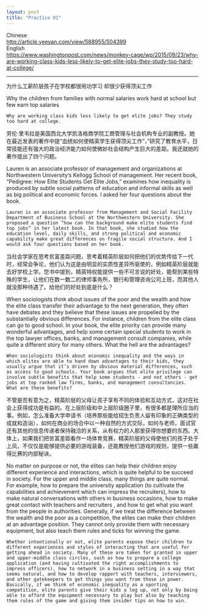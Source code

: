 ```yaml
---
layout: post
title: "Practice 01"
---
```


Chinese  
http://article.yeeyan.com/view/588955/504399  
English  
https://www.washingtonpost.com/news/monkey-cage/wp/2015/09/23/why-are-working-class-kids-less-likely-to-get-elite-jobs-they-study-too-hard-at-college/  

*****************************************************************************

为什么工薪阶层孩子在学校都很用功学习 却很少获得顶尖工作

Why the children from families with normal salaries work hard at school but few earn top salaries

```
Why are working class kids less likely to get elite jobs? They study too hard at college.
```

劳伦·里韦拉是美国西北大学凯洛格商学院工商管理与社会机构专业的副教授。她在最近发表的著作中提“血统如何使精英学生获得顶尖工作”，”研究了教育水平，日常技能还有强大的政治经济能力如何使微妙社会结构产生巨大的差距。我还就她的著作提出了四个问题。

Lauren is an associate professor of management and organizations at Northwestern University’s Kellogg School of management. Her recent book, “Pedigree: How Elite Students Get Elite Jobs,” examines how inequality is produced by subtle social patterns of education and informal skills as well as big political and economic forces. I asked her four questions about the book.

```
Lauren is an associate professor from Management and Social Facility Department of Business School at the Northwestern University. She proposed a question “how can the background make elite students find top jobs” in her latest book. In that book, she studied how the education level, daily skills, and strong political and economic capability make great differences on fragile social structure. And I would ask four questions based on her book.
```

当社会学家在思考贫富差距问题，思考着精英阶层如何把他们的优势传给下一代时，经常会争论，他们认为这是由明显的实质性差异所驱使的，例如精英阶层就能去好学校上学。您书中提到，精英特权能提供一些不可言说的好处，能帮到某些特殊的学生，让他们在数一数二的律师事务所，银行和管理咨询公司上班，而其他人就没那种待遇了。给他们的好处到底是什么？

When sociologists think about issues of the poor and the wealth and how the elite class transfer their advantage to the next generation, they often have debates and they believe that these issues are propelled by the substantially obvious differences. For instance, children from the elite class can go to good school. In your book, the elite priority can provide many wonderful advantages, and help some certain special students to work in the top lawyer offices, banks, and management consult companies, while quite a different story for many others. What the hell are the advantages?

```
When sociologists think about economic inequality and the ways in which elites are able to hand down advantages to their kids, they usually argue that it’s driven by obvious material differences, such as access to good schools. Your book argues that elite privilege can involve subtle benefits that help some students - and not others - get jobs at top ranked law firms, banks, and management consultancies. What are these benefits?
```

不管是否有意为之，精英阶层的父母让孩子享有不同的体验和互动方式，这对在社会上获得成功是有益的。在上层阶级和中上层阶级圈子里，有很多都是理所应当的事。例如，怎么准备大学申请书（培养那些能给招生负责人留有印象的正确类型的成就和造诣），如何在商业的场合中以一种自然的方式交际，如何与老师，面试官还有其他的信息传递者保持融洽的关系，从有权力的人那里获得你想要的东西。大体上，如果我们把贫富差距看作一场体育竞赛，精英阶层的父母使他们的孩子处于上风，不仅仅是能够提供必要的游戏装备，还能教授他们游戏的规则，提供一些赢得比赛的内部秘诀。

No matter on purpose or not, the elites can help their children enjoy different experience and interactions, which is quite helpful to be succeed in society. For the upper and middle class, many things are quite normal. For example, how to prepare the university application (to cultivate the capabilities and achievement which can impress the recruiters), how to make natural conversations with others in business occasions, how to make great contact with teachers and recruiters , and how to get what you want from the people in authorities. Generally, if we treat the difference between the wealth and the poor as a competition, the elites can make their children at an advantage position. They cannot only provide them with necessary equipment, but also teach them rules and ticks for winning the game.

```
Whether intentionally or not, elite parents expose their children to different experiences and styles of interacting that are useful for getting ahead in society. Many of these are taken for granted in upper and upper-middle class circles, such as how to prepare a college application (and having cultivated the right accomplishments to impress officers), how to network in a business setting in a way that seems natural, and how to develop rapport with teachers, interviewers, and other gatekeepers to get things you want from those in power. Basically, if we think of economic inequality as a sporting competition, elite parents give their kids a leg up, not only by being able to afford the equipment necessary to play but also by teaching them rules of the game and giving them insider tips on how to win.
```
